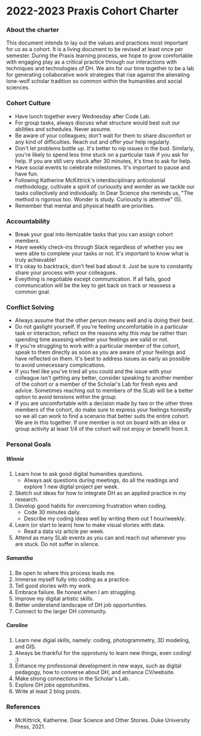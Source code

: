 # 2022-2023 Praxis Cohort Charter

### About the charter
This document intends to lay out the values and practices most important for us as a cohort. It is a living document to be revised at least once per semester. During the Praxis learning process, we hope to grow comfortable with engaging play as a critical practice through our interactions with techniques and technologies of DH. We aim for our time together to be a lab for generating collaborative work strategies that rise against the alienating lone-wolf scholar tradition so common within the humanities and social sciences.

### Cohort Culture
* Have lunch together every Wednesday after Code Lab.
* For group tasks, always discuss what structure would best suit our abilities and schedules. Never assume.
* Be aware of your colleagues; don't wait for them to share discomfort or any kind of difficulties. Reach out and offer your help regularly.
* Don't let problems bottle up. It's better to nip issues in the bud. Similarly, you're likely to spend less time stuck on a particular task if you ask for help. If you are still very stuck after 30 minutes, it's time to ask for help. 
* Have social events to celebrate milestones. It's important to pause and have fun.
* Following Katherine McKittrick's interdisciplinary anticolonial methodology, cultivate a spirit of curiousity and wonder as we tackle our tasks collectively and individually. In Dear Science she reminds us, "The method is rigorous too. Wonder is study. Curiousity is attentive" (5).
* Remember that mental and physical health are priorities. 

### Accountability 
* Break your goal into itemizable tasks that you can assign cohort members.
* Have weekly check-ins through Slack regardless of whether you we were able to complete your tasks or not. It's important to know what is truly achievable!
* It's okay to backtrack, don't feel bad about it. Just be sure to constantly share your process with your colleagues. 
* Eveything is negotiable except communication. If all fails, good communication will be the key to get back on track or reassess a common goal.

### Conflict Solving
* Always assume that the other person means well and is doing their best. 
* Do not gaslight yourself. If you're feeling uncomfortable in a particular task or interaction, reflect on the reasons why this may be rather than spending time assesing whether your feelings are valid or not.
* If you're struggling to work with a particular member of the cohort, speak to them directly as soon as you are aware of your feelings and have reflected on them. It's best to address issues as early as possible to avoid unnecessary complications. 
* If you feel like you've tried all you could and the issue with your colleague isn't getting any better, consider speaking to another member of the cohort or a member of the Scholar's Lab for fresh eyes and advice. Sometimes reaching out to members of the SLab will be a better option to avoid tensions within the group. 
* If you are uncomfortable with a decision made by two or the other three members of the cohort, do make sure to express your feelings honestly so we all can work to find a scenario that better suits the entire cohort. We are in this together. If one member is not on board with an idea or group activity at least 1/4 of the cohort will not enjoy or benefit from it.

### Personal Goals

##### Winnie 
1. Learn how to ask good digital humanities questions.
    * Always ask questions during meetings, do all the readings and explore 1 new digital project per week.
2. Sketch out ideas for how to integrate DH as an applied practice in my research.
3. Develop good habits for overcoming frustration when coding.
    * Code 30 minutes daily.
    * Describe my coding ideas well by writing them out 1 hour/weekly.
4. Learn (or start to learn) how to make visual stories with data.
    * Read a data viz article per week.
5. Attend as many SLab events as you can and reach out whenever you are stuck. Do not suffer in silence.

##### Samantha
1. Be open to where this process leads me.
2. Immerse myself fully into coding as a practice.
3. Tell good stories with my work.
4. Embrace failure. Be honest when I am struggling.
5. Improve my digital artistic skills.
6. Better understand landscape of DH job opportunities.
7. Connect to the larger DH community.

##### Caroline
1. Learn new digial skills, namely: coding, photogrammetry, 3D modeling, and GIS. 
2. Always be thankful for the opprotuniy to learn new things, even coding! ;)
3. Enhance my professional development in new ways, such as digital pedagogy, how to converse about DH, and enhance CV/website. 
4. Make strong connections in the Scholar's Lab. 
5. Explore DH jobs opprotunities. 
6. Write at least 2 blog posts. 

### References
* McKittrick, Katherine. Dear Science and Other Stories. Duke University Press, 2021.
